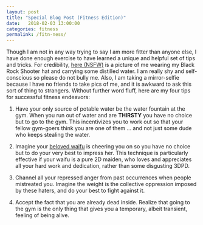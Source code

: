 ```yaml
---
layout: post
title: "Special Blog Post (Fitness Edition)"
date:   2018-02-03 13:00:00
categories: fitness
permalink: /fitn-ness/
---
```

Though I am not in any way trying to say I am more fitter than anyone else, I have done enough exercise to have learned a unique and helpful set of tips and tricks. For credibility, [here (NSFW)][1] is a picture of me wearing my Black Rock Shooter hat and carrying some distilled water. I am really shy and self-conscious so please do not bully me. Also, I am taking a mirror-selfie because I have no friends to take pics of me, and it is awkward to ask this sort of thing to strangers. Without further word fluff, here are my four tips for successful fitness endeavors:

1. Have your only source of potable water be the water fountain at the gym. When you run out of water and are **THIRSTY** you have no choice but to go to the gym. This incentivizes you to work out so that your fellow gym-goers think you are one of them ... and not just some dude who keeps stealing the water.

2. Imagine your [beloved waifu][2] is cheering you on so you have no choice but to do your very best to impress her. This technique is particularly effective if your waifu is a pure 2D maiden, who loves and appreciates all your hard work and dedication, rather than some disgusting 3DPD.

3. Channel all your repressed anger from past occurrences when people mistreated you. Imagine the weight is the collective oppression imposed by these haters, and do your best to fight against it.

4. Accept the fact that you are already dead inside. Realize that going to the gym is the only thing that gives you a temporary, albeit transient, feeling of being alive.

[1]: /resources/fitness_pic.jpg
[2]: /vocaloid/